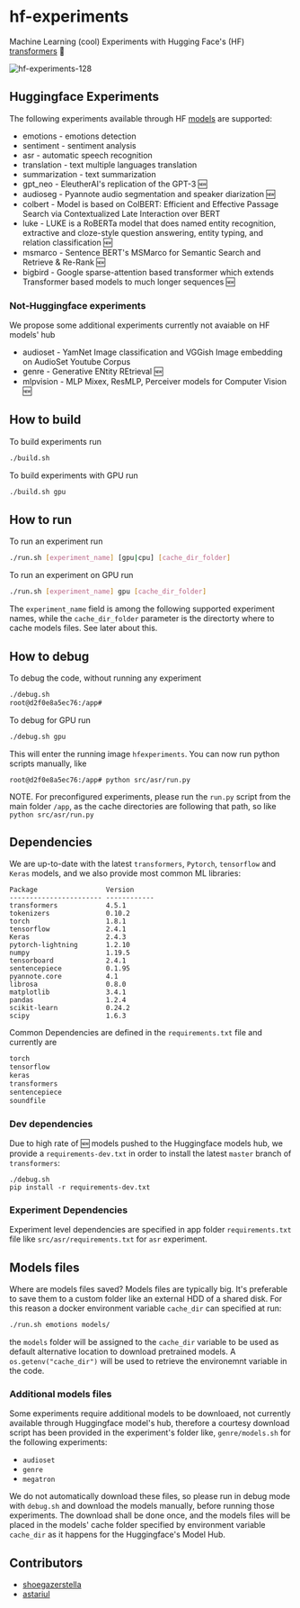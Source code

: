 # hf-experiments
Machine Learning (cool) Experiments with Hugging Face's (HF) [transformers](https://github.com/huggingface/transformers) 🤗

![hf-experiments-128](https://user-images.githubusercontent.com/163333/117465228-c529e100-af51-11eb-92c4-2dca58b8f0f9.png)


## Huggingface Experiments
The following experiments available through HF [models](https://huggingface.co/models) are supported:

- emotions - emotions detection
- sentiment - sentiment analysis
- asr - automatic speech recognition
- translation - text multiple languages translation
- summarization - text summarization
- gpt_neo - EleutherAI's replication of the GPT-3 :new:
- audioseg - Pyannote audio segmentation and speaker diarization :new:
- colbert - Model is based on ColBERT: Efficient and Effective Passage Search via Contextualized Late Interaction over BERT
- luke - LUKE is a RoBERTa model that does named entity recognition, extractive and cloze-style question answering, entity typing, and relation classification :new:
- msmarco - Sentence BERT's MSMarco for Semantic Search and Retrieve & Re-Rank :new:
- bigbird - Google sparse-attention based transformer which extends Transformer based models to much longer sequences :new:

### Not-Huggingface experiments
We propose some additional experiments currently not avaiable on HF models' hub

- audioset - YamNet Image classification and VGGish Image embedding on AudioSet Youtube Corpus
- genre - Generative ENtity REtrieval :new:
- mlpvision - MLP Mixex, ResMLP, Perceiver models for Computer Vision :new:

## How to build
To build experiments run
```bash
./build.sh
```
To build experiments with GPU run
```bash
./build.sh gpu
```
## How to run
To run an experiment run
```bash
./run.sh [experiment_name] [gpu|cpu] [cache_dir_folder]
```
To run an experiment on GPU run
```bash
./run.sh [experiment_name] gpu [cache_dir_folder]
```

The `experiment_name` field is among the following supported experiment names, while the `cache_dir_folder` parameter is the directorty where to cache models files. See later about this.

## How to debug
To debug the code, without running any experiment
```bash
./debug.sh
root@d2f0e8a5ec76:/app# 
```
To debug for GPU run
```bash
./debug.sh gpu
```

This will enter the running image `hfexperiments`. You can now run python scripts manually, like

```
root@d2f0e8a5ec76:/app# python src/asr/run.py
```

NOTE.
For preconfigured experiments, please run the `run.py` script from the main folder `/app`, as the cache directories are following that path, so like `python src/asr/run.py`

## Dependencies
We are up-to-date with the latest `transformers`, `Pytorch`, `tensorflow` and `Keras` models, and we also provide most common ML libraries:

```
Package                 Version     
----------------------- ------------
transformers            4.5.1
tokenizers              0.10.2 
torch                   1.8.1
tensorflow              2.4.1
Keras                   2.4.3
pytorch-lightning       1.2.10
numpy                   1.19.5
tensorboard             2.4.1
sentencepiece           0.1.95
pyannote.core           4.1
librosa                 0.8.0
matplotlib              3.4.1
pandas                  1.2.4 
scikit-learn            0.24.2
scipy                   1.6.3 
```

Common Dependencies are defined in the `requirements.txt` file and currently are

```bash
torch
tensorflow
keras
transformers
sentencepiece
soundfile
```

### Dev dependencies
Due to high rate of :new: models pushed to the Huggingface models hub, we provide a `requirements-dev.txt` in order to install the latest `master` branch of `transformers`:

```
./debug.sh
pip install -r requirements-dev.txt
```

### Experiment Dependencies
Experiment level dependencies are specified in app folder `requirements.txt` file like `src/asr/requirements.txt` for `asr` experiment.

## Models files
Where are models files saved? Models files are typically big. It's preferable to save them to a custom folder like an external HDD of a shared disk. For this reason a docker environment variable `cache_dir` can specified at run:

```bash
./run.sh emotions models/
```

the `models` folder will be assigned to the `cache_dir` variable to be used as default alternative location to download pretrained models. A `os.getenv("cache_dir")` will be used to retrieve the environemnt variable in the code.

### Additional models files
Some experiments require additional models to be downloaed, not currently available through Huggingface model's hub, therefore a courtesy download script has been provided in the experiment's folder like, `genre/models.sh` for the following experiments:

- `audioset`
- `genre`
- `megatron`

We do not automatically download these files, so please run in debug mode with `debug.sh` and download the models manually, before running those experiments. The download shall be done once, and the models files will be placed in the models' cache folder specified by environment variable `cache_dir` as it happens for the Huggingface's Model Hub.

## Contributors

- [shoegazerstella](https://github.com/shoegazerstella)
- [astariul](https://github.com/astariul)
